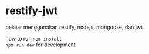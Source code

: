 # restify-jwt
belajar menggunakan restify, nodejs, mongoose, dan jwt

how to run
```npm install``` <br>
```npm run dev``` for development
